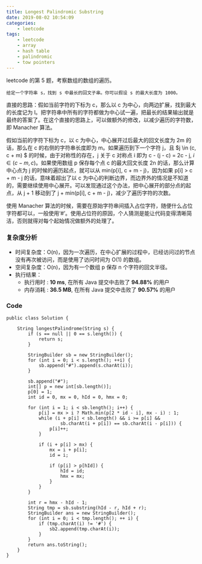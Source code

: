 ```yaml
---
title: Longest Palindromic Substring
date: 2019-08-02 10:54:09
categories:
    - leetcode
tags: 
    - leetcode
    - array
    - hash table
    - palindromic
    - tow pointers
---
```


leetcode 的第 5 题，考察数组的数组的遍历。

    给定一个字符串 s，找到 s 中最长的回文子串。你可以假设 s 的最大长度为 1000。

<!-- more -->

直接的思路：假如当前字符的下标为 c，那么以 c 为中心，向两边扩展，找到最大的长度记为 l。把字符串中所有的字符都做为中心试一遍，把最长的结果输出就是最终的答案了。在这个直接的思路上，可以做额外的修改，以减少遍历的字符数，即 Manacher 算法。

假如当前的字符下标为 c，以 c 为中心，中心展开过后最大的回文长度为 2m 的话，那么在 c 的右侧的字符串长度即为 m。如果遍历到下一个字符 j，且 $j \in (c, c + m) $ 的时候，由于对称性的存在，j 关于 c 对称点 i 即为 c - (j - c) = 2c - j, $i \in (c - m, c)$。如果使用数组 p 保存每个点 c 的最大回文长度 2n 的话，那么计算中心点为 j 的时候的遍历起点，就可以从 min(p[i], c + m - j)，因为如果 p[i] > c + m - j 的话，意味着超出了以 c 为中心的判断边界，而边界外的情况是不知道的，需要继续使用中心展开。可以发现通过这个办法，把中心展开的部分点的起点，从 j + 1 移动到了 j + min(p[i], c + m - j)，减少了遍历字符的次数。

使用 Manacher 算法的时候，需要在原始字符串间插入占位字符，随便什么占位字符都可以，一般使用‘#’。使用占位符的原因，个人猜测是能让代码变得清晰简洁，否则就得对每个起始情况做额外的处理了。

### 复杂度分析

- 时间复杂度：O(n)，因为一次遍历，在中心扩展的过程中，已经访问过的节点没有再次被访问，而是使用了访问时间为 O(1) 的数组。
- 空间复杂度：O(n)，因为有一个数组 p 保存 n 个字符的回文半径。
- 执行结果：
    - 执行用时 : **10 ms**, 在所有 Java 提交中击败了 **94.88%** 的用户
    - 内存消耗 : **36.5 MB**, 在所有 Java 提交中击败了 **90.57%** 的用户

### Code 

```
public class Solution {

    String longestPalindrome(String s) {
        if (s == null || 0 == s.length()) {
            return s;
        }

        StringBuilder sb = new StringBuilder();
        for (int i = 0; i < s.length(); ++i) {
            sb.append("#").append(s.charAt(i));
        }

        sb.append("#");
        int[] p = new int[sb.length()];
        p[0] = 1;
        int id = 0, mx = 0, hId = 0, hmx = 0;

        for (int i = 1; i < sb.length(); i++) {
            p[i] = mx > i ? Math.min(p[2 * id - i], mx - i) : 1;
            while (i + p[i] < sb.length() && i >= p[i] &&
                    sb.charAt(i + p[i]) == sb.charAt(i - p[i])) {
                p[i]++;
            }

            if (i + p[i] > mx) {
                mx = i + p[i];
                id = i;

                if (p[i] > p[hId]) {
                    hId = id;
                    hmx = mx;
                }
            }
        }

        int r = hmx - hId - 1;
        String tmp = sb.substring(hId - r, hId + r);
        StringBuilder ans = new StringBuilder();
        for (int i = 0; i < tmp.length(); ++ i) {
            if (tmp.charAt(i) != '#') {
                sb2.append(tmp.charAt(i));
            }
        }
        return ans.toString();
    }
}

```